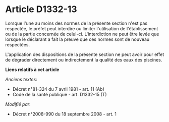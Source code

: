 # Article D1332-13

Lorsque l'une au moins des normes de la présente section n'est pas respectée, le préfet peut interdire ou limiter
l'utilisation de l'établissement ou de la partie concernée de celui-ci. L'interdiction ne peut être levée que lorsque le
déclarant a fait la preuve que ces normes sont de nouveau respectées.

L'application des dispositions de la présente section ne peut avoir pour effet de dégrader directement ou indirectement la
qualité des eaux des piscines.

**Liens relatifs à cet article**

_Anciens textes_:

  - Décret n°81-324 du 7 avril 1981 - art. 11 (Ab)
  - Code de la santé publique - art. D1332-15 (T)

_Modifié par_:

  - Décret n°2008-990 du 18 septembre 2008 - art. 1
